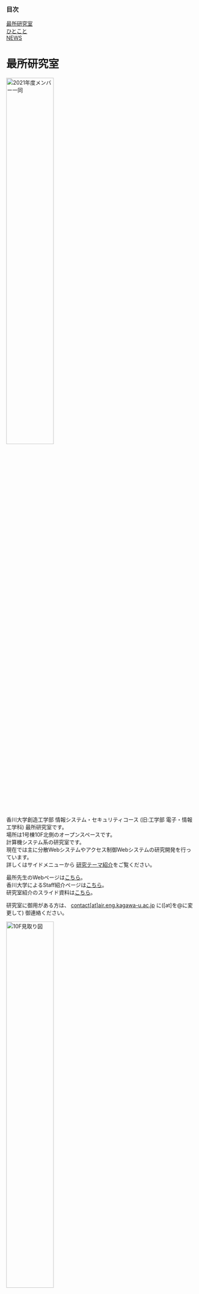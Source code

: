 <nav role="navigation">

### 目次

[最所研究室](#最所研究室)  
[ひとこと](#ひとこと)  
[NEWS](#news)  

</nav>

# 最所研究室

<!-- ![2021年度メンバー一同](../images/fetch_002.jpg) -->
<img src="../images/fetch_002.jpg" alt="2021年度メンバー一同" width="50%">

香川大学創造工学部 情報システム・セキュリティコース (旧:工学部 電子・情報工学科) 最所研究室です。  
場所は1号棟10F北側のオープンスペースです。  
計算機システム系の研究室です。  
現在では主に分散Webシステムやアクセス制御Webシステムの研究開発を行っています。  
詳しくはサイドメニューから [研究テーマ紹介](./theme.md)をご覧ください。  

最所先生のWebページは[こちら](http://www.eng.kagawa-u.ac.jp/~sai/)。  
香川大学によるStaff紹介ページは[こちら](https://www.kagawa-u.ac.jp/kagawa-u_ead/introduction/staff/20697/staff0127/)。  
研究室紹介のスライド資料は[こちら](./Intro_Saisho-Lab.pdf)。  

研究室に御用がある方は、 [contact[at]air.eng.kagawa-u.ac.jp](mailto:contact@air.eng.kagawa-u.ac.jp) に([at]を@に変更して) 御連絡ください。  

<!-- ![10F見取り図](../images/fetch.png) -->
<img src="../images/fetch.png" alt="10F見取り図" width="50%">

# ひとこと

卒修論も一段落しました．  

# NEWS

[香川大学RSS](https://www.kagawa-u.ac.jp/rss.xml)  

- [高松地方気象台と連携協定を締結しました](http://www.kagawa-u.ac.jp/28235/) (2022/03/24 20:17)
- [香川県主催“第２回かがわ食品ロス削減大賞”大賞（環境森林部長賞）受賞](http://www.kagawa-u.ac.jp/28234/) (2022/03/24 16:05)
- [香川県主催“第２回かがわ食品ロス削減大賞”優秀賞（たるる賞）受賞](http://www.kagawa-u.ac.jp/28233/) (2022/03/24 15:52)
- [大学・地域共創プラットフォーム香川（仮称） 設立総会を開催](http://www.kagawa-u.ac.jp/28230/) (2022/03/23 13:39)
- [香川大学男女共同参画推進室 2021年度女性リーダー育成セミナーダイバーシティ＆インクルージョン推進－大阪大学の取り組みから－](http://www.kagawa-u.ac.jp/202130/) (2022/03/18 10:18)

[創造工学部RSS](http://www.kagawa-u.ac.jp/kagawa-u_ead/rss.xml)  

- [教員公募（情報学基礎分野または情報セキュリティ分野／准教授、講師 または助教）](http://www.kagawa-u.ac.jp/kagawa-u_ead/topics/public/28182/) (2022/03/08 08:25)
- [教員公募（環境材料化学分野／准教授、講師または助教）](http://www.kagawa-u.ac.jp/kagawa-u_ead/topics/public/28181/) (2022/03/08 08:17)
- [先端工学研究発表会2022を開催します！](http://www.kagawa-u.ac.jp/kagawa-u_ead/topics/event/2022/) (2022/01/24 07:00)
- [2022年度入試直前相談会をオンライン上で開催します！](http://www.kagawa-u.ac.jp/kagawa-u_ead/topics/event/24547-2-21/) (2022/01/07 08:53)
- [高尾英邦教授の研究グループがJournal of Robotics and Mechatronics 誌の「The Best Paper Award 2021」を受賞](http://www.kagawa-u.ac.jp/kagawa-u_ead/topics/research/journal-robotics-and-mechatronics-best-paper-award-2021/) (2021/12/28 08:45)

---

![](../images/fetch.jpg)  
![](../images/fetch_003.jpg)  
